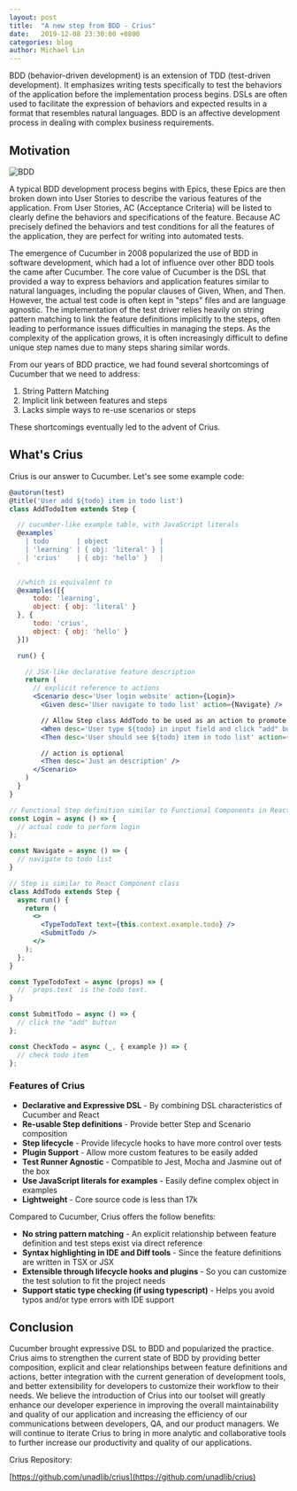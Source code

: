 ```yaml
---
layout: post
title:  "A new step from BDD - Crius"
date:   2019-12-08 23:30:00 +0800
categories: blog
author: Michael Lin
---
```


BDD (behavior-driven development) is an extension of TDD (test-driven development). It emphasizes writing tests specifically to test the behaviors of the application before the implementation process begins. DSLs are often used to facilitate the expression of behaviors and expected results in a format that resembles natural languages. BDD is an affective development process in dealing with complex business requirements.

## Motivation

![BDD](/integration-blog/assets/2019-12-08-a-new-step-from-bdd-crius/bdd.png)

A typical BDD development process begins with Epics, these Epics are then broken down into User Stories to describe the various features of the application. From User Stories, AC (Acceptance Criteria) will be listed to clearly define the behaviors and specifications of the feature. Because AC precisely defined the behaviors and test conditions for all the features of the application, they are perfect for writing into automated tests.

The emergence of Cucumber in 2008 popularized the use of BDD in software development, which had a lot of influence over other BDD tools the came after Cucumber. The core value of Cucumber is the DSL that provided a way to express behaviors and application features similar to natural languages, including the popular clauses of Given, When, and Then. However, the actual test code is often kept in "steps" files and are language agnostic. The implementation of the test driver relies heavily on string pattern matching to link the feature definitions implicitly to the steps, often leading to performance issues difficulties in managing the steps. As the complexity of the application grows, it is often increasingly difficult to define unique step names due to many steps sharing similar words.

From our years of BDD practice, we had found several shortcomings of Cucumber that we need to address:

1. String Pattern Matching
2. Implicit link between features and steps
3. Lacks simple ways to re-use scenarios or steps

These shortcomings eventually led to the advent of Crius.

## What's Crius

Crius is our answer to Cucumber. Let's see some example code:

```jsx
@autorun(test)
@title('User add ${todo} item in todo list')
class AddTodoItem extends Step {

  // cucumber-like example table, with JavaScript literals
  @examples`
    | todo       | object             |
    | 'learning' | { obj: 'literal' } |
    | 'crius'    | { obj: 'hello' }   |
  `

  //which is equivalent to
  @examples([{
      todo: 'learning',
      object: { obj: 'literal' }
  }, {
      todo: 'crius',
      object: { obj: 'hello' }
  }])

  run() {

    // JSX-like declarative feature description
    return (
      // explicit reference to actions
      <Scenario desc='User login website' action={Login}>
        <Given desc='User navigate to todo list' action={Navigate} />

        // Allow Step class AddTodo to be used as an action to promote re-use
        <When desc='User type ${todo} in input field and click "add" button' action={AddTodo} />
        <Then desc='User should see ${todo} item in todo list' action={CheckTodo} />

        // action is optional
        <Then desc='Just an description' />
      </Scenario>
    )
  }
}

// Functional Step definition similar to Functional Components in React
const Login = async () => {
  // actual code to perform login
};

const Navigate = async () => {
  // navigate to todo list
}

// Step is similar to React Component class
class AddTodo extends Step {
  async run() {
    return (
      <>
        <TypeTodoText text={this.context.example.todo} />
        <SubmitTodo />
      </>
    );
  };
}

const TypeTodoText = async (props) => {
  // `props.text` is the todo text.
}

const SubmitTodo = async () => {
  // click the "add" button
};

const CheckTodo = async (_, { example }) => {
  // check todo item
};
```

### Features of Crius

* **Declarative and Expressive DSL** - By combining DSL characteristics of Cucumber and React
* **Re-usable Step definitions** - Provide better Step and Scenario composition
* **Step lifecycle** - Provide lifecycle hooks to have more control over tests
* **Plugin Support** - Allow more custom features to be easily added
* **Test Runner Agnostic** - Compatible to Jest, Mocha and Jasmine out of the box
* **Use JavaScript literals for examples** - Easily define complex object in examples
* **Lightweight** - Core source code is less than 17k

Compared to Cucumber, Crius offers the follow benefits:

* **No string pattern matching** - An explicit relationship between feature definition and test steps exist via direct reference
* **Syntax highlighting in IDE and Diff tools** - Since the feature definitions are written in TSX or JSX
* **Extensible through lifecycle hooks and plugins** - So you can customize the test solution to fit the project needs
* **Support static type checking (if using typescript)** - Helps you avoid typos and/or type errors with IDE support


## Conclusion

Cucumber brought expressive DSL to BDD and popularized the practice. Crius aims to strengthen the current state of BDD by providing better composition, explicit and clear relationships between feature definitions and actions, better integration with the current generation of development tools, and better extensibility for developers to customize their workflow to their needs. We believe the introduction of Crius into our toolset will greatly enhance our developer experience in improving the overall maintainability and quality of our application and increasing the efficiency of our communications between developers, QA, and our product managers. We will continue to iterate Crius to bring in more analytic and collaborative tools to further increase our productivity and quality of our applications.

Crius Repository:

[https://github.com/unadlib/crius](https://github.com/unadlib/crius)
